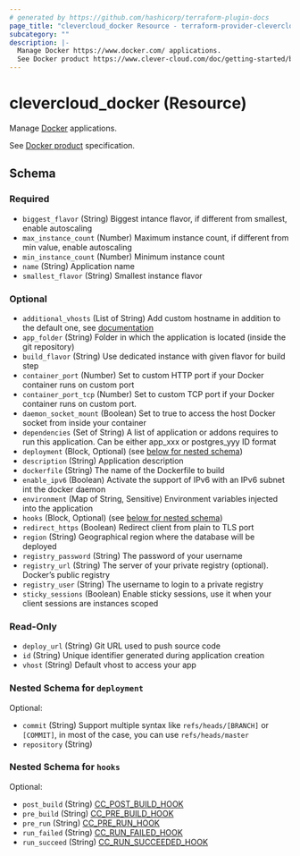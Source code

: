 ```yaml
---
# generated by https://github.com/hashicorp/terraform-plugin-docs
page_title: "clevercloud_docker Resource - terraform-provider-clevercloud"
subcategory: ""
description: |-
  Manage Docker https://www.docker.com/ applications.
  See Docker product https://www.clever-cloud.com/doc/getting-started/by-language/docker/ specification.
---
```


# clevercloud_docker (Resource)

Manage [Docker](https://www.docker.com/) applications.

See [Docker product](https://www.clever-cloud.com/doc/getting-started/by-language/docker/) specification.



<!-- schema generated by tfplugindocs -->
## Schema

### Required

- `biggest_flavor` (String) Biggest intance flavor, if different from smallest, enable autoscaling
- `max_instance_count` (Number) Maximum instance count, if different from min value, enable autoscaling
- `min_instance_count` (Number) Minimum instance count
- `name` (String) Application name
- `smallest_flavor` (String) Smallest instance flavor

### Optional

- `additional_vhosts` (List of String) Add custom hostname in addition to the default one, see [documentation](https://www.clever-cloud.com/doc/administrate/domain-names/)
- `app_folder` (String) Folder in which the application is located (inside the git repository)
- `build_flavor` (String) Use dedicated instance with given flavor for build step
- `container_port` (Number) Set to custom HTTP port if your Docker container runs on custom port
- `container_port_tcp` (Number) Set to custom TCP port if your Docker container runs on custom port.
- `daemon_socket_mount` (Boolean) Set to true to access the host Docker socket from inside your container
- `dependencies` (Set of String) A list of application or addons requires to run this application.
Can be either app_xxx or postgres_yyy ID format
- `deployment` (Block, Optional) (see [below for nested schema](#nestedblock--deployment))
- `description` (String) Application description
- `dockerfile` (String) The name of the Dockerfile to build
- `enable_ipv6` (Boolean) Activate the support of IPv6 with an IPv6 subnet int the docker daemon
- `environment` (Map of String, Sensitive) Environment variables injected into the application
- `hooks` (Block, Optional) (see [below for nested schema](#nestedblock--hooks))
- `redirect_https` (Boolean) Redirect client from plain to TLS port
- `region` (String) Geographical region where the database will be deployed
- `registry_password` (String) The password of your username
- `registry_url` (String) The server of your private registry (optional).	Docker’s public registry
- `registry_user` (String) The username to login to a private registry
- `sticky_sessions` (Boolean) Enable sticky sessions, use it when your client sessions are instances scoped

### Read-Only

- `deploy_url` (String) Git URL used to push source code
- `id` (String) Unique identifier generated during application creation
- `vhost` (String) Default vhost to access your app

<a id="nestedblock--deployment"></a>
### Nested Schema for `deployment`

Optional:

- `commit` (String) Support multiple syntax like `refs/heads/[BRANCH]` or `[COMMIT]`, in most of the case, you can use `refs/heads/master`
- `repository` (String)


<a id="nestedblock--hooks"></a>
### Nested Schema for `hooks`

Optional:

- `post_build` (String) [CC_POST_BUILD_HOOK](https://www.clever-cloud.com/doc/develop/build-hooks/#post-build-cc_post_build_hook)
- `pre_build` (String) [CC_PRE_BUILD_HOOK](https://www.clever-cloud.com/doc/develop/build-hooks/#pre-build-cc_pre_build_hook)
- `pre_run` (String) [CC_PRE_RUN_HOOK](https://www.clever-cloud.com/doc/develop/build-hooks/#pre-run-cc_pre_run_hook)
- `run_failed` (String) [CC_RUN_FAILED_HOOK](https://www.clever-cloud.com/doc/develop/build-hooks/#run-succeeded-cc_run_succeeded_hook-or-failed-cc_run_failed_hook)
- `run_succeed` (String) [CC_RUN_SUCCEEDED_HOOK](https://www.clever-cloud.com/doc/develop/build-hooks/#run-succeeded-cc_run_succeeded_hook-or-failed-cc_run_failed_hook)
